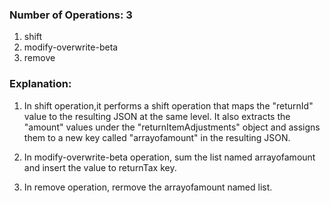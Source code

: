 ### Number of Operations: 3

1. shift
2. modify-overwrite-beta
3. remove

### Explanation:

1. In shift operation,it performs a shift operation that maps the "returnId" value to the resulting JSON at the same level. It also extracts the "amount" values under the "returnItemAdjustments" object and assigns them to a new key called "arrayofamount" in the resulting JSON.

2. In modify-overwrite-beta operation, sum the list named arrayofamount and insert the value to returnTax key.

3. In remove operation, rermove the arrayofamount named list.